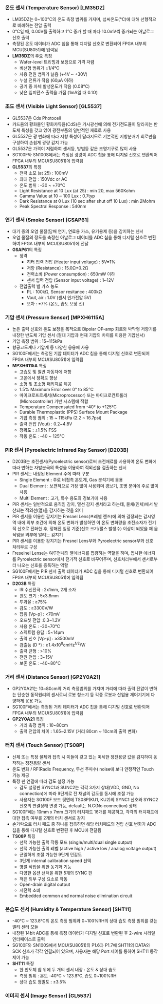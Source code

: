 ### 온도 센서 (Temperature Sensor) &#91;LM35DZ&#93;
- LM35DZ는 0~100&deg;C의 온도 측정 범위를 가지며, 섭씨온도(&deg;C)에 대해 선형적으로 비례하는 전압 출력
- 0&deg;C일 때, 0.00V를 출력하고 1&deg;C 증가 할 때 마다 10.0mV씩 증가되는 아날로그 신호 출력
- 측정된 온도 데이터가 ADC 칩을 통해 디지털 신호로 변환되어 FPGA 내부의 MCU(SU8051)에 입력됨
- **LM35DZ**의 주요 특징
  - Wafer-level 트리밍과 보정으로 가격 저렴
  - 비선형 범위가 &#177;1/4&deg;C
  - 사용 전원 범위가 넒음 (+4V ~ +30V)
  - 누설 전류가 작음 (60&micro;A 이하)
  - 공기 중 자체 발생온도가 작음 (0.08&deg;C)
  - 낮은 임피던스 출력을 가짐 (1mA일 때 0.1&Omega;)
### 조도 센서 (Visible Light Sensor) &#91;GL5537&#93;
- GL5537은 Cds Photocell
- 카드뮴의 황화물인 황화카듀뮴(CdS)은 가시광선에 의해 전기전도율이 달라지는 반도체 특성을 갖고 있어 광전부품의 일반적인 재료로 사용
- GL5537은 광 변화에 따라 저항 특성이 달라지므로 기본적인 저항분배기 회로만을 구성하여 손쉽게 광량 감지 가능
- GL5537은 가격이 저렴하여 센서등, 방범등 같은 조명기구로 많이 사용
- SG100F와 SN100S에서는 측정된 광량이 ADC 칩을 통해 디지털 신호로 변환되어 FPGA 내부의 MCU(SU8051)에 입력됨
- **GL5537**의 특징
  - 전력 소모 (at 25) : 100mV
  - 최대 전압 : 150Vdc or AC
  - 온도 범위 : -30 ~ +70&deg;C
  - Light Resistance at 10 Lux (at 25) : min 20, max 560Kohm
  - Gamma Value at 10 ~ 100 Lux : 0.7typ
  - Dark Resistance at 0 Lux (10 sec after shut off 10 Lux) : min 2Mohm
  - Peak Spectral Response : 540nm
### 연기 센서 (Smoke Sensor) &#91;GSAP61&#93;
- 대기 중의 오염 물질(담배 연기, 연료용 가스, 유기용제 등)을 감지하는 센서
- 오염 물질의 정도를 측정한 아날로그 데이터를 ADC 칩을 통해 디지털 신호로 변환하여 FPGA 내부의 MCU(SU8051)에 전달
- **GSAP61**의 특징
  - 정격
    - 히터 입력 전압 (Heater input voltage) : 5V&#177;1%
    - 저항 (Resistance) : 15.0&Omega;&#177;0.2&Omega;
    - 전력소비 (Power consumption) : 650mW 이하
    - 센서 입력 전압 (Sensor input voltage) : 1~12V
  - 전압출력 별 가스 농도
    - PL : 100k&Omega;, Sensor resitance : 400k&Omega;
    - Vout, air : 1.0V (센서 인가전압 5V)
    - 오차 : &#177;7% (온도, 습도 보상 전)
### 기압 센서 (Pressure Sensor) &#91;MPXH6115A&#93;
- 높은 출력 신호와 온도 보정을 목적으로 Bipolar OP-amp 회로와 박막형 저항기를 내장한 반도체 기압 센서 (절대 기압과 현재 기압의 차이를 이용한 기압센서)
- 기압 측정 범위 : 15~115kPa
- 항공고도계나 기압계 등 다양한 응용에 사용
- SG100F에서는 측정된 기압 데이터가 ADC 칩을 통해 디지털 신호로 변환되어 FPGA 내부의 MCU(SU8051)에 입력됨
- **MPXH6115A** 특징
  - 고습도 및 일반 자동차에 저항
  - 고온에서 정확도 향상
  - 소형 및 초소형 패키지로 제공
  - 1.5% Maximum Error over 0&deg; to 85&deg;C
  - 마이크로프로세서(Microprocessor) 또는 마이크로컨트롤러(Microcontroller) 기반 시스템에 적합
  - Temperature Compensated from -40&deg; to +125&deg;C
  - Durable Thermoplastic (PPS) Surface Mount Package
  - 기압 측정 범위 : 15 ~ 115kPa (2.2 ~ 16.7psi)
  - 출력 전압 (Vout) : 0.2~4.8V
  - 정확도 : &#177;1.5% FSS
  - 작동 온도 : -40 ~ 125&deg;C
### PIR 센서 (Pyroelectric Infrared Ray Sensor) &#91;D203B&#93;
- D203B는 초전센서(Pyroelectric sensor)로써 초전재료를 사용하여 온도 변화에 따라 변하는 자발분극의 특성을 이용하여 적외선을 검출하는 센서
- PIR 센서는 내장된 Element 수에 따라 구분
  - Single Element : 주로 비접촉 온도계, Gas 분석기에 응용
  - Dual Element : 보편적으로 가장 많이 사용되며 경보기, 조명 분야에 주로 많이 사용
  - Multi Element : 고가, 특수 용도의 경보기에 사용
- PIR 센서는 일반적으로 움직임 감지, 열선 감지 센서라고 하는데, 물체(인체)에서 발산되는 적외선(열)을 감지하는 것을 의미
- PIR 센서를 이용한 감지기는 Fresnel Lens(프레넬 렌즈)에 의해 결정되는 감시영역 내에 외부 조건에 의해 온도 변화가 발생하면 이 온도 변화량을 초전소자가 전기적 신호로 전화한 후, 정해진 일정 기준(신호 크기/펄스 발생수) 이상이 되었을 때 움직임을 외부에 알리는 감지기
- PIR 센서를 이용한 감지기는 Fresnel Lens부와 Pyroelectric sensor부와 신호 처리부로 구성
- Freselnel Lense는 여루언체의 열에너지를 집광하는 역할을 하며, 입사한 에너지를 Pyroelectric sensor에서 전기적 신호로 바꾸어주며, 신호처리부에서 센서로부터 나오는 신호를 증폭하는 역할
- SG100F에서는 PIR 센서 출력 데이터가 ADC 칩을 통해 디지털 신호로 변환되어 FPGA 내부의 MCU(SU8051)에 입력됨
- **D203B** 특징
  - IR 수신전극 : 2x1mm, 2개 소자
  - 윈도 크기 : 5x3.8mm
  - 투과율 : &ge;75%
  - 감도 : &ge;3300V/W
  - 잡음 &#91;Vp-p&#93; : &lt;70mV
  - 오프셋 전압 :0.3~1.2V
  - 사용 온도 : -30~70&deg;C
  - 스펙트럼 응답 : 5~14&mu;m
  - 출력 신호 &#91;Vp-p&#93; : &ge;3500mV
  - 검출능 (D	&#42;) : &ge;1.4x10<sup>8</sup>cmHz<sup>1/2</sup>/W
  - 출력 균형 : &gt;10%
  - 전원 전압 : 3~15V
  - 보존 온도 : -40~80&deg;C
### 거리 센서 (Distance Sensor) &#91;GP2Y0A21&#93;
- GP2Y0A21는 10~80cm의 거리 측정범위를 가지며 거리에 따라 출력 전압이 변하는 단순한 동작원리의 센서로써 로봇 청소기 등 각종 로봇과 산업용 제어기기에 다양하게 응용 가능
- SG100F에서는 측정된 거리 데이터가 ADC 칩을 통해 디지털 신호로 변환되어 FPGA 내부의 MCU(SU8051)에 입력됨
- **GP2Y0A21** 특징
  - 거리 측정 범위 : 10~80cm
  - 출력 전압의 차이 : 1.65~2.15V (거리 80cm ~ 10cm의 출력 변화)
### 터치 센서 (Touch Sensor) &#91;TS08P&#93;
- 신체 또는 특정 물체와 접촉 시 이들이 갖고 있는 미세한 정전용량 값을 감지하여 동작하는 정전용량 센서
- 온도 변화 / RF(Radio Frequency, 무선 주파수) noise에 보다 안정적인 Touch 기능 제공
- 특정 핀 연결에 따라 감도 설정 가능
  - 감도 설정핀 SYNC1과 SUNC2는 각각 3가지 상태(VDD, GND, No connection)에 따라 9단계로 전 채널의 감도를 동시에 조절 가능
  - 사용자는 SG100F 보드 뒷면에 TS08P(KU1, KU2)의 SYNC1 신호와 SYNC2 신호의 연결상태 변경 가능, default는 N.C(No connection) 상태
- SG100F에는 10mm x 7mm 크기의 터치패드 16개를 제공하고, 각각의 터치패드에 대한 접촉 여부를 2개의 터치 센서로 감지
- 손가락으로 터치 패드 중 하나를 접촉하면 해당 터치패드의 전압 신호 변화가 ADC 칩을 통해 디지털 신호로 변환된 후 MCU에 전달됨
- **TS08P** 특징
  - 선택 가능한 출력 작동 모드 (single/multi/dual single output)
  - 선택 가능한 출력 레벨 (active high / active low / analog voltage output)
  - 균일하게 조절 가능한 9단계 민감도
  - 3단계 internal calibration speed 선택
  - 병렬 작업을 위한 동기화 기능
  - 다양한 옵션 선택을 위한 5개의 SYNC 핀
  - 적은 외부 구성 요소로 작동
  - Open-drain digital output
  - 저전력 소비
  - Embedded common and normal noise elimination circuit
### 온습도 센서 (Humidity & Temperature Sensor) &#91;SHT11&#93;
- -40&deg;C ~ 123.8&deg;C의 온도 측정 범위와 0~100%RH의 상대 습도 측정 범위를 갖는 멀티 센터 모듈
- 내장된 14bit ADC를 통해 측정 데이터가 디지털 신호로 변환된 후 2-wire 시리얼 인터페이스로 출력
- SG100F와 SN100S에서 MCU(SU8051)의 P1.6과 P1.7에 SHT11의 DATA와 SCK 신호가 각각 연결되어 있으며, 사용자는 해당 Port 제어를 통하여 SHT11 동작 제어 가능
- **SHT11** 특징
  - 한 반도체 칩 위에 두 개의 센서 내장 : 온도 & 상대 습도
  - 측정 범위 : 온도 -40&deg;C ~ 123.8&deg;C, 습도 0~100%RH
  - 상대 습도 정밀도 : &plusmn;3.5%
### 이미지 센서 (Image Sensor) &#91;GL5537&#93;
